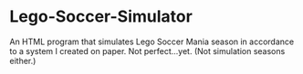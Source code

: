 # Lego-Soccer-Simulator
An HTML program that simulates Lego Soccer Mania season in accordance to a system I created on paper. Not perfect...yet. (Not simulation seasons either.)
